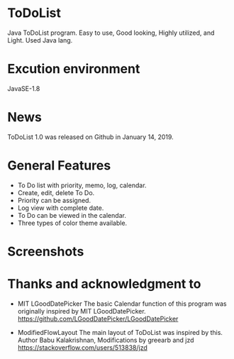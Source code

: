# ToDoList
Java ToDoList program. Easy to use, Good looking, Highly utilized, and Light. Used Java lang.
# Excution environment
JavaSE-1.8

# News
ToDoList 1.0 was released on Github in January 14, 2019.

# General Features
* To Do list with priority, memo, log, calendar.
* Create, edit, delete To Do.
* Priority can be assigned.
* Log view with complete date.
* To Do can be viewed in the calendar.
* Three types of color theme available.


# Screenshots

# Thanks and acknowledgment to
* MIT LGoodDatePicker
The basic Calendar function of this program was originally inspired by MIT LGoodDatePicker.\
https://github.com/LGoodDatePicker/LGoodDatePicker

* ModifiedFlowLayout 
The main layout of ToDoList was inspired by this.\
Author Babu Kalakrishnan, Modifications by greearb and jzd\
https://stackoverflow.com/users/513838/jzd

